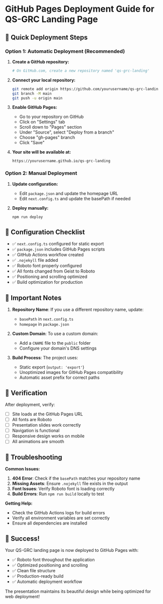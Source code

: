 # GitHub Pages Deployment Guide for QS-GRC Landing Page

## 🚀 Quick Deployment Steps

### Option 1: Automatic Deployment (Recommended)

1. **Create a GitHub repository:**
   ```bash
   # On GitHub.com, create a new repository named 'qs-grc-landing'
   ```

2. **Connect your local repository:**
   ```bash
   git remote add origin https://github.com/yourusername/qs-grc-landing.git
   git branch -M main
   git push -u origin main
   ```

3. **Enable GitHub Pages:**
   - Go to your repository on GitHub
   - Click on "Settings" tab
   - Scroll down to "Pages" section
   - Under "Source", select "Deploy from a branch"
   - Choose "gh-pages" branch
   - Click "Save"

4. **Your site will be available at:**
   ```
   https://yourusername.github.io/qs-grc-landing
   ```

### Option 2: Manual Deployment

1. **Update configuration:**
   - Edit `package.json` and update the homepage URL
   - Edit `next.config.ts` and update the basePath if needed

2. **Deploy manually:**
   ```bash
   npm run deploy
   ```

## 🔧 Configuration Checklist

- ✅ `next.config.ts` configured for static export
- ✅ `package.json` includes GitHub Pages scripts
- ✅ GitHub Actions workflow created
- ✅ `.nojekyll` file added
- ✅ Roboto font properly configured
- ✅ All fonts changed from Geist to Roboto
- ✅ Positioning and scrolling optimized
- ✅ Build optimization for production

## 📝 Important Notes

1. **Repository Name**: If you use a different repository name, update:
   - `basePath` in `next.config.ts`
   - `homepage` in `package.json`

2. **Custom Domain**: To use a custom domain:
   - Add a `CNAME` file to the `public` folder
   - Configure your domain's DNS settings

3. **Build Process**: The project uses:
   - Static export (`output: 'export'`)
   - Unoptimized images for GitHub Pages compatibility
   - Automatic asset prefix for correct paths

## 🎯 Verification

After deployment, verify:
- [ ] Site loads at the GitHub Pages URL
- [ ] All fonts are Roboto
- [ ] Presentation slides work correctly
- [ ] Navigation is functional
- [ ] Responsive design works on mobile
- [ ] All animations are smooth

## 🐛 Troubleshooting

**Common Issues:**

1. **404 Error**: Check if the `basePath` matches your repository name
2. **Missing Assets**: Ensure `.nojekyll` file exists in the output
3. **Font Issues**: Verify Roboto font is loading correctly
4. **Build Errors**: Run `npm run build` locally to test

**Getting Help:**
- Check the GitHub Actions logs for build errors
- Verify all environment variables are set correctly
- Ensure all dependencies are installed

## 🎉 Success!

Your QS-GRC landing page is now deployed to GitHub Pages with:
- ✅ Roboto font throughout the application
- ✅ Optimized positioning and scrolling
- ✅ Clean file structure
- ✅ Production-ready build
- ✅ Automatic deployment workflow

The presentation maintains its beautiful design while being optimized for web deployment!
